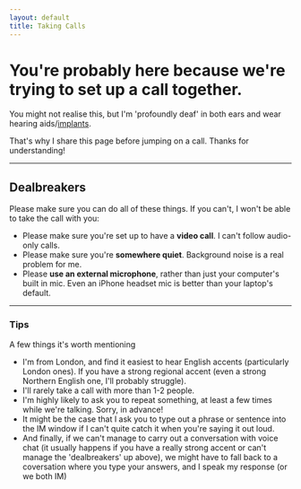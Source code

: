 ```yaml
---
layout: default
title: Taking Calls
---
```


# You're probably here because we're trying to set up a call together.

You might not realise this, but I'm 'profoundly deaf' in both ears and wear hearing aids/[implants](https://medium.com/@jon_lay/new-ears-please-week-1-with-a-cochlear-implant-5c2c5ef248e2).

That's why I share this page before jumping on a call. Thanks for understanding!

---

## Dealbreakers

Please make sure you can do all of these things. If you can't, I won't be able to take the call with you:

* Please make sure you're set up to have a <strong>video call</strong>. I can't follow audio-only calls.
* Please make sure you're <strong>somewhere quiet</strong>. Background noise is a real problem for me.
* Please <strong>use an external microphone</strong>, rather than just your computer's built in mic. Even an iPhone headset mic is better than your laptop's default.

---

### Tips

A few things it's worth mentioning

* I'm from London, and find it easiest to hear English accents (particularly London ones). If you have a strong regional accent (even a strong Northern English one, I'll probably struggle).
* I'll rarely take a call with more than 1-2 people.
* I'm highly likely to ask you to repeat something, at least a few times while we're talking. Sorry, in advance!
* It might be the case that I ask you to type out a phrase or sentence into the IM window if I can't quite catch it when you're saying it out loud.
* And finally, if we can't manage to carry out a conversation with voice chat (it usually happens if you have a really strong accent or can't manage the 'dealbreakers' up above), we might have to fall back to a coversation where you type your answers, and I speak my response (or we both IM)
